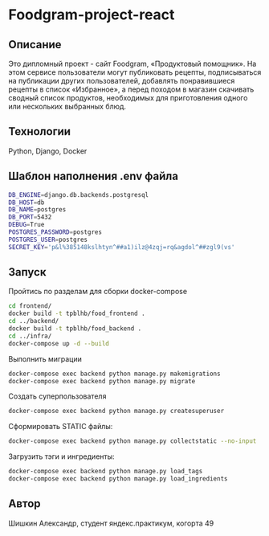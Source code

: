 # Foodgram-project-react

## Описание

Это дипломный проект - сайт Foodgram, «Продуктовый помощник». На этом сервисе пользователи могут публиковать рецепты, подписываться на публикации других пользователей, добавлять понравившиеся рецепты в список «Избранное», а перед походом в магазин скачивать сводный список продуктов, необходимых для приготовления одного или нескольких выбранных блюд.

## Технологии

Python, Django, Docker

## Шаблон наполнения .env файла

```bash
DB_ENGINE=django.db.backends.postgresql
DB_HOST=db
DB_NAME=postgres
DB_PORT=5432
DEBUG=True
POSTGRES_PASSWORD=postgres
POSTGRES_USER=postgres
SECRET_KEY='p&l%385148kslhtyn^##a1)ilz@4zqj=rq&agdol^##zgl9(vs'
```

## Запуск

Пройтись по разделам для сборки docker-compose

```bash
cd frontend/
docker build -t tpblhb/food_frontend .
cd ../backend/
docker build -t tpblhb/food_backend .
cd ../infra/
docker-compose up -d --build
```

Выполнить миграции

```bash
docker-compose exec backend python manage.py makemigrations
docker-compose exec backend python manage.py migrate
```

Создать суперпользователя

```bash
docker-compose exec backend python manage.py createsuperuser
```

Сформировать STATIC файлы:

```bash
docker-compose exec backend python manage.py collectstatic --no-input
```

Загрузить тэги и ингредиенты:

```bash
docker-compose exec backend python manage.py load_tags
docker-compose exec backend python manage.py load_ingredients
```

## Автор

Шишкин Александр, студент яндекс.практикум, когорта 49
